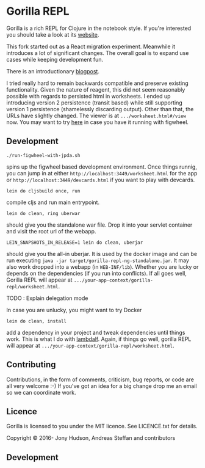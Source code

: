 # Gorilla REPL

Gorilla is a rich REPL for Clojure in the notebook style. If you're interested
 you should take a look at its [website](http://gorilla-repl.org).

This fork started out as a React migration experiment. Meanwhile it introduces
a lot of significant changes. The overall goal is to expand use cases while keeping
development fun.

There is an introductionary [blogpost](https://www.contentreich.de/pimping-gorilla-repl-with-react-clojurescript-and-beyond).
 
I tried really hard to remain backwards compatible and preserve
existing functionality. Given the nature of reagent, this did not seem reasonably
 possible with regards to persisted html in worksheets. I ended up introducing
 version 2 persistence (transit based) while still supporting version 1 persistence
(shamelessly discarding output). Other than that, the URLs have slightly changed.
 The viewer is at `.../worksheet.html#/view` now. You may want to try
 [here](http://localhost:3449/worksheet.html#/view?source=github&user=JonyEpsilon&repo=gorilla-test&path=ws/graph-examples.clj)
in case you have it running with figwheel.

## Development

```
./run-figwheel-with-jpda.sh
```
spins up the figwheel based development environment. Once things runnig, you can jump in at
 either `http://localhost:3449/worksheet.html` for the app or `http://localhost:3449/devcards.html`
if you want to play with devcards.

```
lein do cljsbuild once, run
```
compile cljs and run main entrypoint.

```
lein do clean, ring uberwar
```

should give you the standalone war file. Drop it into your servlet container
 and visit the root url of the webapp.

```
LEIN_SNAPSHOTS_IN_RELEASE=1 lein do clean, uberjar
```
should give you the all-in uberjar. It is used by the docker image and can be run
executing `java -jar target/gorilla-repl-ng-standalone.jar`. It may also work dropped
 into a webapp (in `WEB-INF/lib`). Whether you are lucky or depends on the dependencies
(if you run into conflicts). If all goes well, Gorilla REPL will appear at
`.../your-app-context/gorilla-repl/worksheet.html`.

TODO : Explain delegation mode

In case you are unlucky, you might want to try
Docker
```
lein do clean, install
```

add a dependency in your project and tweak dependencies until things work. This is
 what I do with [lambdalf](https://github.com/deas/lambdalf). Again, if things go well,
 gorilla REPL will appear at `.../your-app-context/gorilla-repl/worksheet.html`.
## Contributing

Contributions, in the form of comments, criticism, bug reports, or code are all very welcome :-) If you've got an idea
for a big change drop me an email so we can coordinate work.

## Licence

Gorilla is licensed to you under the MIT licence. See LICENCE.txt for details.

Copyright © 2016- Jony Hudson, Andreas Steffan and contributors

## Development
